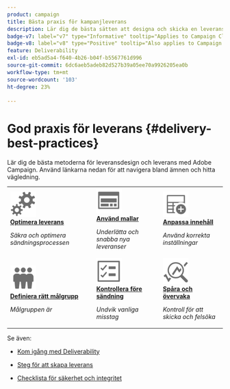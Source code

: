 ```yaml
---
product: campaign
title: Bästa praxis för kampanjleverans
description: Lär dig de bästa sätten att designa och skicka en leverans
badge-v7: label="v7" type="Informative" tooltip="Applies to Campaign Classic v7"
badge-v8: label="v8" type="Positive" tooltip="Also applies to Campaign v8"
feature: Deliverability
exl-id: eb5ad5a4-f640-4b26-b04f-b5567761d996
source-git-commit: 6dc6aeb5adeb82d527b39a05ee70a9926205ea0b
workflow-type: tm+mt
source-wordcount: '103'
ht-degree: 23%

---
```


# God praxis för leverans {#delivery-best-practices}



Lär dig de bästa metoderna för leveransdesign och leverans med Adobe Campaign. Använd länkarna nedan för att navigera bland ämnen och hitta vägledning.

<table>
<tr>
  <td>
    <a href="optimize-delivery.md">
      <img alt="Optimera" src="assets/do-not-localize/optimize.svg" width="60px"/>
    </a>
    <div>
      <a href="optimize-delivery.md">
    <strong>Optimera leverans</strong>
    </a>
    </div>
    <p>
    <em>Säkra och optimera sändningsprocessen</em>
    <p>
  </td>
   <td>
    <a href="use-templates.md">
      <img alt="Mallar" src="assets/do-not-localize/design.svg" width="60px"/>
    </a>
    <div>
      <a href="use-templates.md">
    <strong>Använd mallar</strong>
    </a>
    </div>
    <p>
    <em>Underlätta och snabba nya leveranser</em>
    <p>
  </td>
  <td>
    <a href="design-and-personalize.md">
      <img alt="Design" src="assets/do-not-localize/custom.svg" width="60px"/>
    </a>
    <div>
      <a href="design-and-personalize.md">
    <strong>Anpassa innehåll</strong>
    </a>
    </div>
    <p>
    <em>Använd korrekta inställningar</em>
    <p>
  </td>
</tr>
<tr>
  <td>
    <a href="define-the-right-audience.md">
      <img alt="Mål" src="assets/do-not-localize/profiles.svg" width="60px"/>
    </a>
    <div>
      <a href="define-the-right-audience.md">
    <strong>Definiera rätt målgrupp</strong>
    </a>
    </div>
    <p>
    <em>Målgruppen är</em>
    <p>
  </td>
   <td>
    <a href="check-before-sending.md">
      <img alt="Markera" src="assets/do-not-localize/start.svg" width="60px"/>
    </a>
    <div>
      <a href="check-before-sending.md">
    <strong>Kontrollera före sändning</strong>
    </a>
    </div>
    <p>
    <em>Undvik vanliga misstag</em>
    <p>
  </td>
  <td>
    <a href="track-and-monitor.md">
      <img alt="Optimera" src="assets/do-not-localize/troubleshoot.svg" width="60px"/>
    </a>
    <div>
      <a href="track-and-monitor.md">
    <strong>Spåra och övervaka</strong>
    </a>
    </div>
    <p>
    <em>Kontroll för att skicka och felsöka</em>
    <p>
  </td>
</tr>
</table>

Se även:

* [Kom igång med Deliverability](about-deliverability.md)

* [Steg för att skapa leverans](steps-about-delivery-creation-steps.md)

* [Checklista för säkerhet och integritet](https://experienceleague.adobe.com/docs/campaign-classic/using/installing-campaign-classic/security-privacy/get-started-security-privacy.html?lang=sv)
